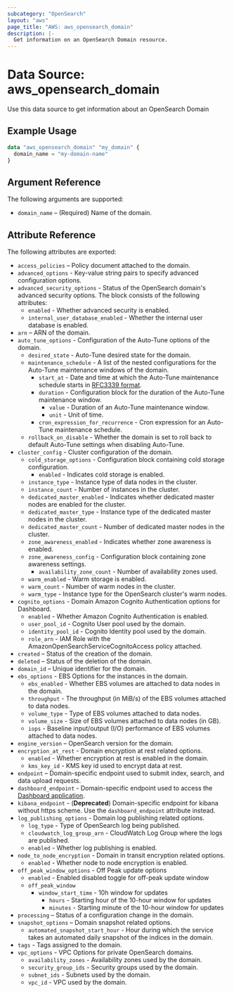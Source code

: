 ```yaml
---
subcategory: "OpenSearch"
layout: "aws"
page_title: "AWS: aws_opensearch_domain"
description: |-
  Get information on an OpenSearch Domain resource.
---
```


# Data Source: aws_opensearch_domain

Use this data source to get information about an OpenSearch Domain

## Example Usage

```terraform
data "aws_opensearch_domain" "my_domain" {
  domain_name = "my-domain-name"
}
```

## Argument Reference

The following arguments are supported:

* `domain_name` – (Required) Name of the domain.

## Attribute Reference

The following attributes are exported:

* `access_policies` – Policy document attached to the domain.
* `advanced_options` - Key-value string pairs to specify advanced configuration options.
* `advanced_security_options` - Status of the OpenSearch domain's advanced security options. The block consists of the following attributes:
    * `enabled` - Whether advanced security is enabled.
    * `internal_user_database_enabled` - Whether the internal user database is enabled.
* `arn` – ARN of the domain.
* `auto_tune_options` - Configuration of the Auto-Tune options of the domain.
    * `desired_state` - Auto-Tune desired state for the domain.
    * `maintenance_schedule` - A list of the nested configurations for the Auto-Tune maintenance windows of the domain.
        * `start_at` - Date and time at which the Auto-Tune maintenance schedule starts in [RFC3339 format](https://tools.ietf.org/html/rfc3339#section-5.8).
        * `duration` - Configuration block for the duration of the Auto-Tune maintenance window.
            * `value` - Duration of an Auto-Tune maintenance window.
            * `unit` - Unit of time.
        * `cron_expression_for_recurrence` - Cron expression for an Auto-Tune maintenance schedule.
    * `rollback_on_disable` - Whether the domain is set to roll back to default Auto-Tune settings when disabling Auto-Tune.
* `cluster_config` - Cluster configuration of the domain.
    * `cold_storage_options` - Configuration block containing cold storage configuration.
        * `enabled` - Indicates  cold storage is enabled.
    * `instance_type` - Instance type of data nodes in the cluster.
    * `instance_count` - Number of instances in the cluster.
    * `dedicated_master_enabled` - Indicates whether dedicated master nodes are enabled for the cluster.
    * `dedicated_master_type` - Instance type of the dedicated master nodes in the cluster.
    * `dedicated_master_count` - Number of dedicated master nodes in the cluster.
    * `zone_awareness_enabled` - Indicates whether zone awareness is enabled.
    * `zone_awareness_config` - Configuration block containing zone awareness settings.
        * `availability_zone_count` - Number of availability zones used.
    * `warm_enabled` - Warm storage is enabled.
    * `warm_count` - Number of warm nodes in the cluster.
    * `warm_type` - Instance type for the OpenSearch cluster's warm nodes.
* `cognito_options` - Domain Amazon Cognito Authentication options for Dashboard.
    * `enabled` - Whether Amazon Cognito Authentication is enabled.
    * `user_pool_id` - Cognito User pool used by the domain.
    * `identity_pool_id` - Cognito Identity pool used by the domain.
    * `role_arn` - IAM Role with the AmazonOpenSearchServiceCognitoAccess policy attached.
* `created` – Status of the creation of the domain.
* `deleted` – Status of the deletion of the domain.
* `domain_id` – Unique identifier for the domain.
* `ebs_options` - EBS Options for the instances in the domain.
    * `ebs_enabled` - Whether EBS volumes are attached to data nodes in the domain.
    * `throughput` - The throughput (in MiB/s) of the EBS volumes attached to data nodes.
    * `volume_type` - Type of EBS volumes attached to data nodes.
    * `volume_size` - Size of EBS volumes attached to data nodes (in GB).
    * `iops` - Baseline input/output (I/O) performance of EBS volumes attached to data nodes.
* `engine_version` – OpenSearch version for the domain.
* `encryption_at_rest` - Domain encryption at rest related options.
    * `enabled` - Whether encryption at rest is enabled in the domain.
    * `kms_key_id` - KMS key id used to encrypt data at rest.
* `endpoint` – Domain-specific endpoint used to submit index, search, and data upload requests.
* `dashboard_endpoint` - Domain-specific endpoint used to access the [Dashboard application](https://docs.aws.amazon.com/opensearch-service/latest/developerguide/dashboards.html).
* `kibana_endpoint` - (**Deprecated**) Domain-specific endpoint for kibana without https scheme. Use the `dashboard_endpoint` attribute instead.
* `log_publishing_options` - Domain log publishing related options.
    * `log_type` - Type of OpenSearch log being published.
    * `cloudwatch_log_group_arn` - CloudWatch Log Group where the logs are published.
    * `enabled` - Whether log publishing is enabled.
* `node_to_node_encryption` - Domain in transit encryption related options.
    * `enabled` - Whether node to node encryption is enabled.
* `off_peak_window_options` - Off Peak update options
    * `enabled` - Enabled disabled toggle for off-peak update window
    * `off_peak_window`
        * `window_start_time` - 10h window for updates
            * `hours` - Starting hour of the 10-hour window for updates
            * `minutes` - Starting minute of the 10-hour window for updates
* `processing` – Status of a configuration change in the domain.
* `snapshot_options` – Domain snapshot related options.
    * `automated_snapshot_start_hour` - Hour during which the service takes an automated daily snapshot of the indices in the domain.
* `tags` - Tags assigned to the domain.
* `vpc_options` - VPC Options for private OpenSearch domains.
    * `availability_zones` - Availability zones used by the domain.
    * `security_group_ids` - Security groups used by the domain.
    * `subnet_ids` - Subnets used by the domain.
    * `vpc_id` - VPC used by the domain.
